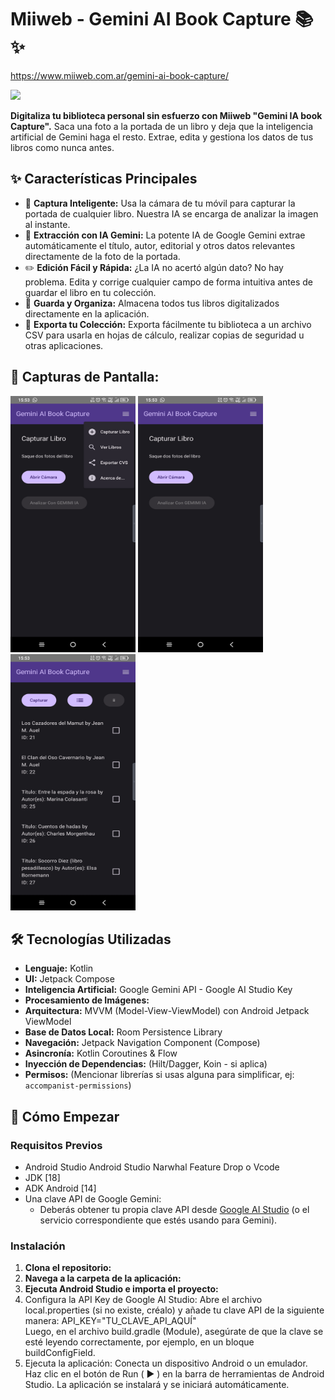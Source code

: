 # Miiweb - Gemini AI Book Capture 📚✨

https://www.miiweb.com.ar/gemini-ai-book-capture/

<img src="https://www.miiweb.com.ar/img/logo.webp">

**Digitaliza tu biblioteca personal sin esfuerzo con Miiweb "Gemini IA book Capture".** Saca una foto a la portada de un libro y deja que la inteligencia artificial de Gemini haga el resto. Extrae, edita y gestiona los datos de tus libros como nunca antes.

## ✨ Características Principales

*   📸 **Captura Inteligente:** Usa la cámara de tu móvil para capturar la portada de cualquier libro. Nuestra IA se encarga de analizar la imagen al instante.
*   🧠 **Extracción con IA Gemini:** La potente IA de Google Gemini extrae automáticamente el título, autor, editorial y otros datos relevantes directamente de la foto de la portada.
*   ✏️ **Edición Fácil y Rápida:** ¿La IA no acertó algún dato? No hay problema. Edita y corrige cualquier campo de forma intuitiva antes de guardar el libro en tu colección.
*   💾 **Guarda y Organiza:** Almacena todos tus libros digitalizados directamente en la aplicación.
*   📄 **Exporta tu Colección:** Exporta fácilmente tu biblioteca a un archivo CSV para usarla en hojas de cálculo, realizar copias de seguridad u otras aplicaciones.

## 📸 Capturas de Pantalla:
<img src="./app/src/main/res/drawable/screen2.jpeg" height="410px"    width="200px" alt="Captura de Portada - G.IA Book Capture">
<img src="./app/src/main/res/drawable/screen3.jpeg" height="410px"    width="200px" alt="Captura de Portada - G.IA Book Capture">
<img src="./app/src/main/res/drawable/screen.jpeg" height="410px"    width="200px" alt="Captura de Portada - G.IA Book Capture">


## 🛠️ Tecnologías Utilizadas

*   **Lenguaje:** Kotlin
*   **UI:** Jetpack Compose
*   **Inteligencia Artificial:** Google Gemini API - Google AI Studio Key
*   **Procesamiento de Imágenes:**
*   **Arquitectura:** MVVM (Model-View-ViewModel) con Android Jetpack ViewModel
*   **Base de Datos Local:** Room Persistence Library
*   **Navegación:** Jetpack Navigation Component (Compose)
*   **Asincronía:** Kotlin Coroutines & Flow
*   **Inyección de Dependencias:** (Hilt/Dagger, Koin - si aplica)
*   **Permisos:** (Mencionar librerías si usas alguna para simplificar, ej: `accompanist-permissions`)

## 🚀 Cómo Empezar

### Requisitos Previos

*   Android Studio Android Studio Narwhal Feature Drop o Vcode
*   JDK [18]
*   ADK Android [14] 
*   Una clave API de Google Gemini:
    *   Deberás obtener tu propia clave API desde [Google AI Studio](https://aistudio.google.com/app/apikey) (o el servicio correspondiente que estés usando para Gemini).

### Instalación

1.  **Clona el repositorio:**
2.  **Navega a la carpeta de la aplicación:**
3.  **Ejecuta Android Studio e importa el proyecto:**
4.  Configura la API Key de Google AI Studio:
    Abre el archivo local.properties (si no existe, créalo) y añade tu clave API de la siguiente manera:
    API_KEY="TU_CLAVE_API_AQUÍ"    
    Luego, en el archivo build.gradle (Module), asegúrate de que la clave se esté leyendo correctamente, por ejemplo, en un bloque buildConfigField.
5.  Ejecuta la aplicación:
    Conecta un dispositivo Android o un emulador. Haz clic en el botón de Run ( ▶️ ) en la barra de herramientas de Android Studio. La aplicación se instalará y se iniciará automáticamente.

